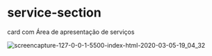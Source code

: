 # service-section
card com Área de apresentação de serviços

![screencapture-127-0-0-1-5500-index-html-2020-03-05-19_04_32](https://user-images.githubusercontent.com/46541402/76030913-687a0300-5f15-11ea-886f-56905edfd43a.png)

